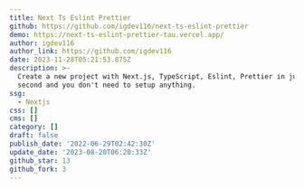 ```yaml
---
title: Next Ts Eslint Prettier
github: https://github.com/igdev116/next-ts-eslint-prettier
demo: https://next-ts-eslint-prettier-tau.vercel.app/
author: igdev116
author_link: https://github.com/igdev116
date: 2023-11-28T05:21:53.875Z
description: >-
  Create a new project with Next.js, TypeScript, Eslint, Prettier in just 1
  second and you don't need to setup anything.
ssg:
  - Nextjs
css: []
cms: []
category: []
draft: false
publish_date: '2022-06-29T02:42:30Z'
update_date: '2023-08-20T06:20:33Z'
github_star: 13
github_fork: 3
---
```

